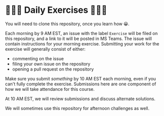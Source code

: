 # 🏋🏻‍♀️ Daily Exercises 🏃🏾‍♀️

You will need to clone this repository, once you learn how 😀.

Each morning by 9 AM EST, an issue with the label `Exercise` will be filed on this repository, and a link to it will be posted in MS Teams. The issue will contain instructions for your morning exercise. Submitting your work for the exercise will generally consist of either:

- commenting on the issue
- filing your own issue on the repository
- opening a pull request on the repository

Make sure you submit _something_ by 10 AM EST each morning, even if you can't fully complete the exercise. Submissions here are one component of how we will take attendance for this course.

At 10 AM EST, we will review submissions and discuss alternate solutions.

We will sometimes use this repository for afternoon challenges as well.
